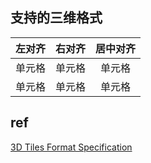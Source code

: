 ## 支持的三维格式
| 左对齐 | 右对齐 | 居中对齐 |
| :-----| ----: | :----: |
| 单元格 | 单元格 | 单元格 |
| 单元格 | 单元格 | 单元格 |

## ref
[3D Tiles Format Specification](https://github.com/CesiumGS/3d-tiles)
